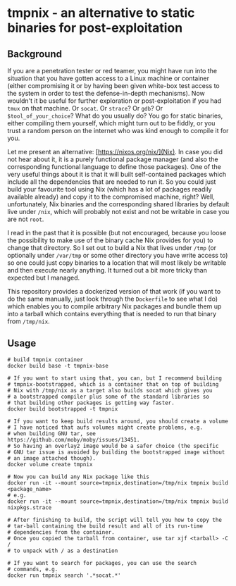 # tmpnix - an alternative to static binaries for post-exploitation

## Background

If you are a penetration tester or red teamer, you might have run into the
situation that you have gotten access to a Linux machine or container (either
compromising it or by having been given white-box test access to the system in
order to test the defense-in-depth mechanisms). Now wouldn't it be useful for
further exploration or post-exploitation if you had `tmux` on that machine. Or
`socat`. Or `strace`? Or `gdb`? Or `$tool_of_your_choice`? What do you usually
do? You go for static binaries, either compiling them yourself, which might
turn out to be fiddly, or you trust a random person on the internet who was
kind enough to compile it for you.

Let me present an alternative: [https://nixos.org/nix/](Nix). In case you did
not hear about it, it is a purely functional package manager (and also the
corresponding functional language to define those packages). One of the very
useful things about it is that it will built self-contained packages which
include all the dependencies that are needed to run it. So you could just build
your favourite tool using Nix (which has a lot of packages readily available
already) and copy it to the compromised machine, right? Well, unfortunately,
Nix binaries and the corresponding shared libraries by default live under
`/nix`, which will probably not exist and not be writable in case you are not
`root`.

I read in the past that it is possible (but not encouraged, because you loose
the possibility to make use of the binary cache Nix provides for you) to change
that directory. So I set out to build a Nix that lives under `/tmp` (or
optionally under `/var/tmp` or some other directory you have write access to)
so one could just copy binaries to a location that will most likely be writable
and then execute nearly anything. It turned out a bit more tricky than expected
but I managed.

This repository provides a dockerized version of that work (if you want to do
the same manually, just look through the `Dockerfile` to see what I do) which
enables you to compile arbitrary Nix packages and bundle them up into a tarball
which contains everything that is needed to run that binary from `/tmp/nix`.

## Usage

```
# build tmpnix container
docker build base -t tmpnix-base

# If you want to start using that, you can, but I recommend building
# tmpnix-bootstrapped, which is a container that on top of building
# Nix with /tmp/nix as a target also builds socat which gives you
# a bootstrapped compiler plus some of the standard libraries so
# that building other packages is getting way faster.
docker build bootstrapped -t tmpnix

# If you want to keep build results around, you should create a volume
# I have noticed that aufs volumes might create problems, e.g.
# when building GNU tar, see https://github.com/moby/moby/issues/13451.
# So having an overlay2 image would be a safer choice (the specific
# GNU tar issue is avoided by building the bootstrapped image without
# an image attached though).
docker volume create tmpnix

# Now you can build any Nix package like this
docker run -it --mount source=tmpnix,destination=/tmp/nix tmpnix build <package_name>
# e.g.
docker run -it --mount source=tmpnix,destination=/tmp/nix tmpnix build nixpkgs.strace

# After finishing to build, the script will tell you how to copy the
# tar-ball containing the build result and all of its run-time
# dependencies from the container.
# Once you copied the tarball from container, use tar xjf <tarball> -C /
# to unpack with / as a destination

# If you want to search for packages, you can use the search
# commands, e.g.
docker run tmpnix search '.*socat.*'
```
